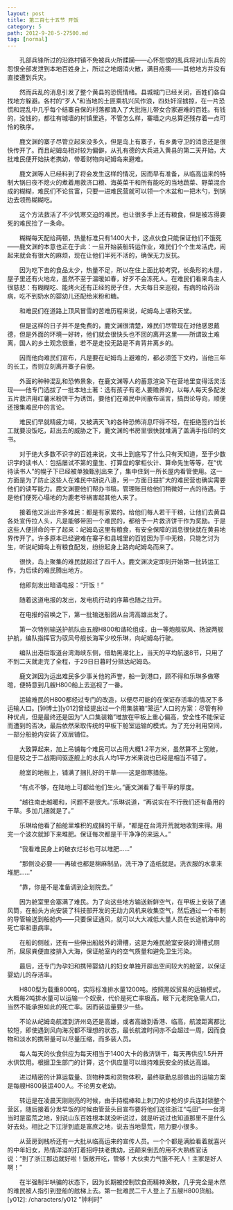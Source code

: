 ```yaml
---
layout: post
title: 第二百七十五节 开饭
category: 5
path: 2012-9-28-5-27500.md
tag: [normal]
---
```


　　孔部兵锋所过的沿路村镇不免被兵火所蹂躏——心怀怨恨的乱兵将对山东兵的怨恨全部发泄到本地百姓身上，所过之地烟消火散，满目疮痍——其他地方并没有直接遭到兵灾。

　　然而兵乱的消息引发了整个黄县的恐慌情绪。县城城门已经关闭，百姓们各自找地方躲避。各村的“歹人”和当地的土匪乘机兴风作浪，四处奸淫掳掠，在一片恐慌和混乱中几乎每个结寨自保的村落都涌入了大批拖儿带女合家避难的百姓。有钱的，没钱的，都往有城墙的村镇里逃，不管怎么样，寨墙之内总算还残存着一点可怜的秩序。

　　鹿文渊的寨子尽管立起来没多久，但是岛上有寨子，有乡勇守卫的消息还是很快传开了。而且屺姆岛相对较为偏僻，从孔有德的大兵进入黄县的第二天开始，大批难民便开始扶老携幼，带着财物向屺姆岛来避难。

　　鹿文渊等人已经料到了将会发生这样的情况，因而早有准备，从临高运来的特制大锅日夜不熄火的煮着用救济口粮、海英菜干和所有能吃的当地蔬菜、野菜混合成的糊糊，难民们不论贫富，只要一进难民营就可以领一个木盆和一把木勺，到锅边去领热糊糊吃。

　　这个方法救活了不少饥寒交迫的难民，也让很多手上还有粮食，但是被冻得要死的难民捡了一条命。

　　糊糊每天配给两顿，热量标准只有1400大卡，这点伙食只能保证他们不饿死——鹿文渊的本意也正在于此：一旦开始装船转运作业，难民们个个生龙活虎，闹起来就会有很大的麻烦，现在让他们半死不活的，确保无力反抗。

　　因为吃下去的食品太少，热量不足，所以在住上面比较考究，长条形的木屋，屋子里还有火地龙，虽然不至于温暖如春，好歹不会冻死人。在难民们看来岛主人很慈悲：有糊糊吃、能烤火还有正经的房子住，大夫每日来巡视，有病的给药治病，吃不到奶水的婴幼儿还配给米粉和糖。

　　和难民们在道路上顶风冒雪的苦难历程来说，屺姆岛上堪称天堂。

　　但是这样的日子并不是免费的，鹿文渊很清楚，难民们尽管现在对他感恩戴德，但是外面的环境一好转，他们就会很快头也不回的离开这里——所谓故土难离，国人的乡土观念很重，若不是走投无路是不肯背井离乡的。

　　因而他向难民们宣布，凡是要在屺姆岛上避难的，都必须签下文约，当他三年的长工，否则立刻离开寨子自便。

　　外面的种种混乱和恐怖景象，在鹿文渊等人的蓄意渲染下在营地里变得活灵活现——他专门选拔了一批本地土著：选有孩子有老人要赡养的，以每人每天多配发五片救济用红薯米粉饼干为诱饵，要他们在难民中间散布谣言，搞舆论导向，顺便还搜集难民中的言论。

　　难民们早就精疲力竭，又被满天飞的各种恐怖消息吓得不轻，在拒绝签约当长工就要没饭吃，赶出去的威胁之下，鹿文渊的书房里很快就堆满了盖满手指印的文书。

　　对于绝大多数不识字的百姓来说，文书上到底写了什么只有天知道，至于少数识字的读书人：包括屡试不第的童生、打算盘的掌柜伙计、算命先生等等，在“优待读书人”的幌子下已经被单独甄别出来了，集中住到一所长屋内看管使用。这一方面是为了防止这些人在难民中胡说八道，另一方面日益扩大的难民营也确实需要他们的读写能力。鹿文渊要他们帮办书稿，管理账目给他们稍微好一点的待遇。于是他们便死心塌地的为鹿老爷祸害起其他人来了。

　　接着他又派出许多难民：都是有家累的。给他们每人若干干粮，让他们去黄县各处宣传拉人头，凡是能够带回一个难民的，都给予一片救济饼干作为奖励。于是这些人便拼命的干了起来：屺姆岛这里有粮食，有安全保障的消息很快就在黄县地界传开了。许多原本已经避难在寨子和县城里的百姓因为手中无粮，只能乞讨为生，听说屺姆岛上有粮食配发，纷纷起身上路向屺姆岛而来了。

　　很快，岛上聚集的难民就超过了四千人。鹿文渊决定即刻开始第一批转运工作，为后续的难民腾出地方。

　　他即刻发出暗语电报：“开饭！”

　　随着这道电报的发出，发电机行动的序幕也随之拉开。

　　在电报的召唤之下，第一批输送船团从台湾高雄出发了。

　　第一次特别输送护航队由五艘H800和谐轮组成，由一等炮舰驭风、扬波两舰护航，编队指挥官为驭风号舰长海军少校乐琳，向屺姆岛行驶。

　　编队出港后取道台湾海峡东侧，借助黑潮北上，当天的平均航速8节，只用了不到二天就走完了全程，于29日日暮时分抵达屺姆岛。

　　鹿文渊因为运出难民多少事关他的声誉，船一到港口，顾不得和乐琳多做寒暄，便特意到几艘H800船上去巡视了一番。

　　运输难民的H800都经过专门的改造，以便尽可能的在保证存活率的情况下多运输人口。[钟博士][y012]曾经提出过一个用集装箱“笼运”人口的方案：尽管有种种优点，但是最终还是因为“人口集装箱”堆放在甲板上重心偏高，安全性不能保证而遭到的否决，最后依然采取传统的甲板下舱室运输的模式。为了充分利用空间，一部分船舱内安装了双层铺位。

　　大致算起来，加上吊铺每个难民可以占用大概1.2平方米，虽然算不上宽敞，但是较之于二战期间驱逐舰上的水兵人均1平方米来说也已经是相当不错了。

　　舱室的地板上，铺满了捆扎好的干草——这是御寒措施。

　　“有点不够，在陆地上可都给他们生火。”鹿文渊看了看干草的厚度。

　　“越往南走越暖和，问题不是很大。”乐琳说道，“再说实在不行我们还有备用的干草。多加几捆就是了。”

　　乐琳给他看了船舱里堆积的成捆的干草，“都是在台湾开荒就地收割来得。用完一个波次就卸下来堆肥。保证每次都是干干净净的来运人。”

　　“我看难民身上的破衣烂衫也可以堆肥……”

　　“那倒没必要——再破也都是棉麻制品，洗干净了造纸就是。洗衣服的水拿来堆肥……”

　　“靠，你是不是准备调到企划院去。”

　　因为舱室里会塞满了难民。为了向这些地方输送新鲜空气，在甲板上安装了通风筒，在船头方向安装了科技部开发的无动力风机来收集空气，然后通过一个布制的导管输送到船舱内——只要保证通风，就可以大大减低大量人员在长途航海中的死亡率和患病率。

　　在船的侧舷，还有一些伸出船舷外的滑槽，这是为难民舱室安装的滑槽式厕所，屎尿粪便直接排入大海，保证舱室内的空气质量和避免卫生污染。

　　最后，还专门为孕妇和携带婴幼儿的妇女单独开辟出空间较大的舱室，以保证婴幼儿的存活率。

　　H800型为载重800吨，实际标准排水量1200吨。按照黑奴贸易的运输模式，大概每2吨排水量可以运输一个奴隶，代价是死亡率极高。眼下元老院急需人口，当然不能承担如此的死亡率。因而装运量要少一些。

　　不论从屺姆岛航渡到济州岛还是高雄，或者高雄到香港、临高，航渡距离都比较短，即使遇到风向海况都不理想的状态，最长航渡时间亦不会超过一周，因而食物和淡水的携带量可以尽量压缩，而多装人员。

　　每人每天的伙食供应为每天相当于1400大卡的救济饼干，每天再供应1.5升开水供饮用。根据卫生部门的计算，这个供应量可以维持难民安全的抵达高雄。

　　进过精密的计算运载量、货物种类和货物体积，最终联勤总部做出的运输方案是每艘H800装运400人。不论男女老幼。

　　转运是在凌晨天刚刚亮的时候，由手持棍棒和上刺刀的步枪的步兵连封锁整个营区，随后接着分发早饭的时候由管营头目宣布要将他们送往浙江“屯田”——台湾当时是蛮荒之地，别说山东百姓根本就没听说过，就是听说过也知道那里不是什么好去处。相比之下江浙到底是富庶之地，说去当地垦荒，阻力要小很多。

　　从营房到栈桥还有一大批从临高运来的宣传人员。一个个都是满脸看着就喜兴的中年妇女，热情洋溢的打着招呼扶老携幼，还颠来倒去的用不大熟练官话说：“到了浙江那边就好啦！饭敞开吃，管够！大伙卖力气饿不死人！主家是好人啊！”

　　在半强制半哄骗的状态下，因为长期被控制饮食而精神涣散，几乎完全是木然的难民被人指引到登船的舷梯上去。第一批难民二千人登上了五艘H800货船。
[y012]: /characters/y012 "钟利时"
